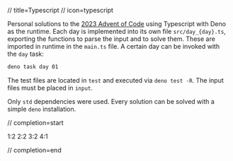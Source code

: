 // title=Typescript
// icon=typescript

Personal solutions to the [2023 Advent of Code](https://adventofcode.com/2023) using Typescript with Deno as the runtime.
Each day is implemented into its own file `src/day_{day}.ts`, exporting the functions to parse the input and to solve them. These are imported in runtime in the `main.ts` file. A certain day can be invoked with the `day` task:

```sh
deno task day 01
```

The test files are located in `test` and executed via `deno test -R`. The input files must be placed in `input`.

Only `std` dependencies were used. Every solution can be solved with a simple `deno` installation.

// completion=start

1:2
2:2
3:2
4:1

// completion=end
